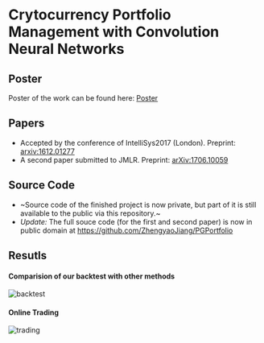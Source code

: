 # Crytocurrency Portfolio Management with Convolution Neural Networks
## Poster
Poster of the work can be found here: [Poster](https://github.com/kumkee/SURF2016/blob/master/poster.pdf)
## Papers
* Accepted by the conference of IntelliSys2017 (London). Preprint: [arxiv:1612.01277](http://arxiv.org/abs/1612.01277)
* A second paper submitted to JMLR. Preprint: [	arXiv:1706.10059](https://arxiv.org/abs/1706.10059)
## Source Code
* ~Source code of the finished project is now private, but part of it is still available to the public via this repository.~
* *Update:* The full souce code (for the first and second paper) is now in public domain at https://github.com/ZhengyaoJiang/PGPortfolio
## Resutls
#### Comparision of our backtest with other methods
![backtest](https://raw.githubusercontent.com/kumkee/SURF2016/328403c68c7d2c290aaecdad1a4c413a6fa3b7d6/images/back-test.png)
#### Online Trading
![trading](https://raw.githubusercontent.com/kumkee/SURF2016/386d4adbe7b963d28d4dca247a31e812afa2b0a5/images/ol-trading.png)

